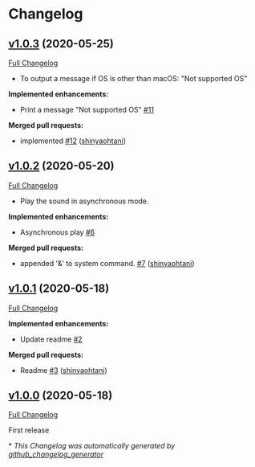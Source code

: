 # Changelog

## [v1.0.3](https://github.com/shinyaohtani/eudora_sound/tree/v1.0.3) (2020-05-25)

[Full Changelog](https://github.com/shinyaohtani/eudora_sound/compare/v1.0.2...v1.0.3)

- To output a message if OS is other than macOS: "Not supported OS"

**Implemented enhancements:**

- Print a message "Not supported OS" [\#11](https://github.com/shinyaohtani/eudora_sound/issues/11)

**Merged pull requests:**

- implemented [\#12](https://github.com/shinyaohtani/eudora_sound/pull/12) ([shinyaohtani](https://github.com/shinyaohtani))

## [v1.0.2](https://github.com/shinyaohtani/eudora_sound/tree/v1.0.2) (2020-05-20)

[Full Changelog](https://github.com/shinyaohtani/eudora_sound/compare/v1.0.1...v1.0.2)

- Play the sound in asynchronous mode.

**Implemented enhancements:**

- Asynchronous play [\#6](https://github.com/shinyaohtani/eudora_sound/issues/6)

**Merged pull requests:**

- appended '&' to system command. [\#7](https://github.com/shinyaohtani/eudora_sound/pull/7) ([shinyaohtani](https://github.com/shinyaohtani))

## [v1.0.1](https://github.com/shinyaohtani/eudora_sound/tree/v1.0.1) (2020-05-18)

[Full Changelog](https://github.com/shinyaohtani/eudora_sound/compare/v1.0.0...v1.0.1)

**Implemented enhancements:**

- Update readme [\#2](https://github.com/shinyaohtani/eudora_sound/issues/2)

**Merged pull requests:**

- Readme [\#3](https://github.com/shinyaohtani/eudora_sound/pull/3) ([shinyaohtani](https://github.com/shinyaohtani))

## [v1.0.0](https://github.com/shinyaohtani/eudora_sound/tree/v1.0.0) (2020-05-18)

[Full Changelog](https://github.com/shinyaohtani/eudora_sound/compare/9bfc0cfcd53f393da95687beff246a0af6056b92...v1.0.0)

First release




\* *This Changelog was automatically generated by [github_changelog_generator](https://github.com/github-changelog-generator/github-changelog-generator)*
